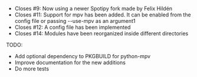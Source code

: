 * Closes #9: Now using a newer Spotipy fork made by Felix Hildén
* Closes #11: Support for mpv has been added. It can be enabled from the config file or passing --use-mpv as an argument1
* Closes #12: A config file has been implemented
* Closes #14: Modules have been reorganized inside different directories

TODO:
* Add optional dependency to PKGBUILD for python-mpv
* Improve documentation for the new additions
* Do more tests
